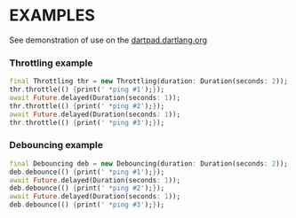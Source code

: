 # EXAMPLES

See demonstration of use on the <u><a href="https://dartpad.dartlang.org/8630021e5c7ab9d27b74e86372f74c31" target="_blank">dartpad.dartlang.org</a></u>
  
### Throttling example
```dart
final Throttling thr = new Throttling(duration: Duration(seconds: 2));
thr.throttle(() {print(' *ping #1');});
await Future.delayed(Duration(seconds: 1));
thr.throttle(() {print(' *ping #2');});
await Future.delayed(Duration(seconds: 1));
thr.throttle(() {print(' *ping #3');});
```
  
### Debouncing example
```dart
final Debouncing deb = new Debouncing(duration: Duration(seconds: 2));
deb.debounce(() {print(' *ping #1');});
await Future.delayed(Duration(seconds: 1));
deb.debounce(() {print(' *ping #2');});
await Future.delayed(Duration(seconds: 1));
deb.debounce(() {print(' *ping #3');});
```
  
  